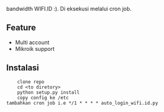 bandwidth WIFI.ID :).
Di eksekusi melalui cron job. 

## Feature ##

 - Multi account
 - Mikroik support

## Instalasi ##
  
        clone repo
        cd <to diretory>
        python setup.py install
        copy config ke /etc
	tambahkan cron job i.e */1 * * * * auto_login_wifi.id.py
